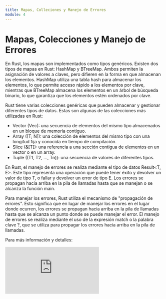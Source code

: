 ```yaml
---
title: Mapas, Colleciones y Manejo de Errores
module: 4
---
```

# Mapas, Colecciones y Manejo de Errores

En Rust, los mapas son implementados como tipos genéricos. Existen dos tipos de mapas en Rust: HashMap y BTreeMap. Ambos permiten la asignación de valores a claves, pero difieren en la forma en que almacenan los elementos. HashMap utiliza una tabla hash para almacenar los elementos, lo que permite acceso rápido a los elementos por clave, mientras que BTreeMap almacena los elementos en un árbol de búsqueda binario, lo que garantiza que los elementos estén ordenados por clave.

Rust tiene varias colecciones genéricas que pueden almacenar y gestionar diferentes tipos de datos. Estas son algunas de las colecciones más utilizadas en Rust:

- Vector (Vec): una secuencia de elementos del mismo tipo almacenados en un bloque de memoria contiguo.
- Array ([T; N]): una colección de elementos del mismo tipo con una longitud fija y conocida en tiempo de compilación.
- Slice (&[T]): una referencia a una sección contigua de elementos en un vector o en un array.
- Tuple ((T1, T2, ..., Tn)): una secuencia de valores de diferentes tipos.

En Rust, el manejo de errores se realiza mediante el tipo de datos Result<T, E>. Este tipo representa una operación que puede tener éxito y devolver un valor de tipo T, o fallar y devolver un error de tipo E. Los errores se propagan hacia arriba en la pila de llamadas hasta que se manejan o se alcanza la función main.

Para manejar los errores, Rust utiliza el mecanismo de "propagación de errores". Esto significa que en lugar de manejar los errores en el lugar donde ocurren, los errores se propagan hacia arriba en la pila de llamadas hasta que se alcanza un punto donde se puede manejar el error. El manejo de errores se realiza mediante el uso de la expresión match o la palabra clave ?, que se utiliza para propagar los errores hacia arriba en la pila de llamadas.

Para más información y detalles:
<iframe class="w-full aspect-video" src="https://www.youtube.com/embed/3nfjm5YKPMA" title="YouTube video player" frameborder="0" allow="accelerometer; autoplay; clipboard-write; encrypted-media; gyroscope; picture-in-picture; web-share" allowfullscreen></iframe>
